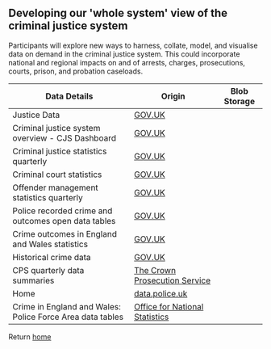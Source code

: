 ## Developing our 'whole system' view of the criminal justice system
Participants will explore new ways to harness, collate, model, and visualise data on demand in the criminal justice system. This could incorporate national and regional impacts on and of arrests, charges, prosecutions, courts, prison, and probation caseloads.

| Data Details                                                      | Origin                                                                                                                                        | Blob Storage |
|-------------------------------------------------------------------|-----------------------------------------------------------------------------------------------------------------------------------------------|--------------|
| Justice Data                                                      | [GOV.UK](https://data.justice.gov.uk/ )                                                                                                       |              |
| Criminal justice system overview - CJS Dashboard                  | [GOV.UK](https://criminal-justice-delivery-data-dashboards.justice.gov.uk/overview)                                                           |              |
| Criminal justice statistics quarterly                             | [GOV.UK](https://www.gov.uk/government/collections/criminal-justice-statistics-quarterly)                                                     |              |
| Criminal court statistics                                         | [GOV.UK](https://www.gov.uk/government/collections/criminal-court-statistics)                                                                 |              |
| Offender management statistics quarterly                          | [GOV.UK](https://www.gov.uk/government/collections/offender-management-statistics-quarterly)                                                  |              |
| Police recorded crime and outcomes open data tables               | [GOV.UK](https://www.gov.uk/government/statistics/police-recorded-crime-open-data-tables)                                                     |              |
| Crime outcomes in England and Wales statistics                    | [GOV.UK](https://www.gov.uk/government/collections/crime-outcomes-in-england-and-wales-statistics)                                            |              |
| Historical crime data                                             | [GOV.UK](https://www.gov.uk/government/statistics/historical-crime-data)                                                                      |              |
| CPS quarterly data summaries                                      | [The Crown Prosecution Service](https://www.cps.gov.uk/publication/cps-quarterly-data-summaries)                                              |              |
| Home                                                              | [data.police.uk](https://data.police.uk/)                                                                                                     |              |
| Crime in England and Wales: Police Force Area data tables         | [Office for National Statistics](https://www.ons.gov.uk/peoplepopulationandcommunity/crimeandjustice/datasets/policeforceareadatatables)      |              |


Return [home](index.md)
